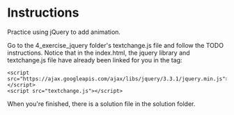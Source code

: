 # Instructions

Practice using jQuery to add animation.

Go to the 4_exercise_jquery folder's textchange.js file and follow the TODO instructions. Notice that in the index.html, the jquery library and textchange.js file have already been linked for you in the <head> tag:
  
  	<script src="https://ajax.googleapis.com/ajax/libs/jquery/3.3.1/jquery.min.js"></script>
    <script src="textchange.js"></script>
  
When you're finished, there is a solution file in the solution folder.